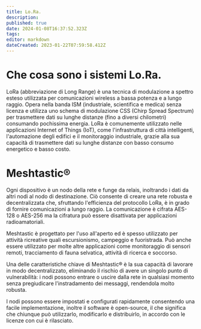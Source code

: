```yaml
---
title: Lo.Ra.
description: 
published: true
date: 2024-01-08T16:37:52.323Z
tags: 
editor: markdown
dateCreated: 2023-01-22T07:59:58.412Z
---
```


# Che cosa sono i sistemi Lo.Ra.
LoRa (abbreviazione di Long Range) è una tecnica di modulazione a spettro esteso utilizzata per comunicazioni wireless a bassa potenza e a lungo raggio. Opera nella banda ISM (industriale, scientifica e medica) senza licenza e utilizza uno schema di modulazione CSS (Chirp Spread Spectrum) per trasmettere dati su lunghe distanze (fino a diversi chilometri) consumando pochissima energia. 
LoRa è comunemente utilizzato nelle applicazioni Internet of Things (IoT), come l'infrastruttura di città intelligenti, l'automazione degli edifici e il monitoraggio industriale, grazie alla sua capacità di trasmettere dati su lunghe distanze con basso consumo energetico e basso costo.

# Meshtastic®

Ogni dispositivo è un nodo della rete e funge da relais, inoltrando i dati da altri nodi al nodo di destinazione. Ciò consente di creare una rete robusta e decentralizzata che, sfruttando l'efficienza del protocollo LoRa, è in grado di fornire comunicazioni a lungo raggio. La comunicazione è cifrata AES-128 o AES-256 ma la cifratura può essere disattivata per applicazioni radioamatoriali.

Meshtastic è progettato per l'uso all'aperto ed è spesso utilizzato per attività ricreative quali escursionismo, campeggio e fuoristrada. Può anche essere utilizzato per molte altre applicazioni come monitoraggio di sensori remoti, tracciamento di fauna selvatica, attività di ricerca e soccorso.

Una delle caratteristiche chiave di Meshtastic® è la sua capacità di lavorare in modo decentralizzato, eliminando il rischio di avere un singolo punto di vulnerabilità: i nodi possono entrare o uscire dalla rete in qualsiasi momento senza pregiudicare l'instradamento dei messaggi, rendendola molto robusta.

I nodi possono essere impostati e configurati rapidamente consentendo una facile implementazione, inoltre il software è open-source, il che significa che chiunque può utilizzarlo, modificarlo e distribuirlo, in accordo con le licenze con cui è rilasciato.


